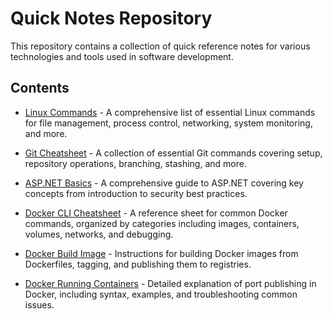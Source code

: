 # Quick Notes Repository

This repository contains a collection of quick reference notes for various technologies and tools used in software development.

## Contents

- [Linux Commands](Linux%20Commands.md) - A comprehensive list of essential Linux commands for file management, process control, networking, system monitoring, and more.
  
- [Git Cheatsheet](Git%20Cheatsheet.md) - A collection of essential Git commands covering setup, repository operations, branching, stashing, and more.

- [ASP.NET Basics](ASP.NET%20Basics.md) - A comprehensive guide to ASP.NET covering key concepts from introduction to security best practices.

- [Docker CLI Cheatsheet](Docker%20CLI%20Cheatsheet.md) - A reference sheet for common Docker commands, organized by categories including images, containers, volumes, networks, and debugging.

- [Docker Build Image](Docker%20Build%20Image.md) - Instructions for building Docker images from Dockerfiles, tagging, and publishing them to registries.

- [Docker Running Containers](Docker%20Running%20Containers.md) - Detailed explanation of port publishing in Docker, including syntax, examples, and troubleshooting common issues.
